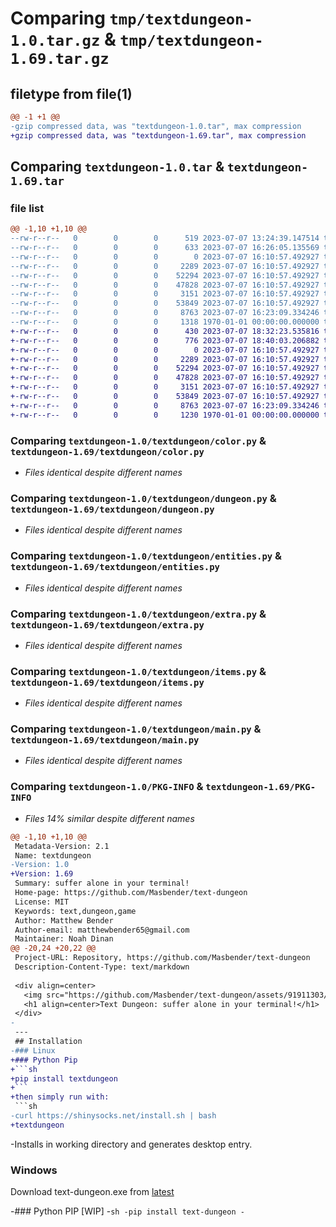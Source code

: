 # Comparing `tmp/textdungeon-1.0.tar.gz` & `tmp/textdungeon-1.69.tar.gz`

## filetype from file(1)

```diff
@@ -1 +1 @@
-gzip compressed data, was "textdungeon-1.0.tar", max compression
+gzip compressed data, was "textdungeon-1.69.tar", max compression
```

## Comparing `textdungeon-1.0.tar` & `textdungeon-1.69.tar`

### file list

```diff
@@ -1,10 +1,10 @@
--rw-r--r--   0        0        0      519 2023-07-07 13:24:39.147514 textdungeon-1.0/README.md
--rw-r--r--   0        0        0      633 2023-07-07 16:26:05.135569 textdungeon-1.0/pyproject.toml
--rw-r--r--   0        0        0        0 2023-07-07 16:10:57.492927 textdungeon-1.0/textdungeon/__init__.py
--rw-r--r--   0        0        0     2289 2023-07-07 16:10:57.492927 textdungeon-1.0/textdungeon/color.py
--rw-r--r--   0        0        0    52294 2023-07-07 16:10:57.492927 textdungeon-1.0/textdungeon/dungeon.py
--rw-r--r--   0        0        0    47828 2023-07-07 16:10:57.492927 textdungeon-1.0/textdungeon/entities.py
--rw-r--r--   0        0        0     3151 2023-07-07 16:10:57.492927 textdungeon-1.0/textdungeon/extra.py
--rw-r--r--   0        0        0    53849 2023-07-07 16:10:57.492927 textdungeon-1.0/textdungeon/items.py
--rw-r--r--   0        0        0     8763 2023-07-07 16:23:09.334246 textdungeon-1.0/textdungeon/main.py
--rw-r--r--   0        0        0     1318 1970-01-01 00:00:00.000000 textdungeon-1.0/PKG-INFO
+-rw-r--r--   0        0        0      430 2023-07-07 18:32:23.535816 textdungeon-1.69/README.md
+-rw-r--r--   0        0        0      776 2023-07-07 18:40:03.206882 textdungeon-1.69/pyproject.toml
+-rw-r--r--   0        0        0        0 2023-07-07 16:10:57.492927 textdungeon-1.69/textdungeon/__init__.py
+-rw-r--r--   0        0        0     2289 2023-07-07 16:10:57.492927 textdungeon-1.69/textdungeon/color.py
+-rw-r--r--   0        0        0    52294 2023-07-07 16:10:57.492927 textdungeon-1.69/textdungeon/dungeon.py
+-rw-r--r--   0        0        0    47828 2023-07-07 16:10:57.492927 textdungeon-1.69/textdungeon/entities.py
+-rw-r--r--   0        0        0     3151 2023-07-07 16:10:57.492927 textdungeon-1.69/textdungeon/extra.py
+-rw-r--r--   0        0        0    53849 2023-07-07 16:10:57.492927 textdungeon-1.69/textdungeon/items.py
+-rw-r--r--   0        0        0     8763 2023-07-07 16:23:09.334246 textdungeon-1.69/textdungeon/main.py
+-rw-r--r--   0        0        0     1230 1970-01-01 00:00:00.000000 textdungeon-1.69/PKG-INFO
```

### Comparing `textdungeon-1.0/textdungeon/color.py` & `textdungeon-1.69/textdungeon/color.py`

 * *Files identical despite different names*

### Comparing `textdungeon-1.0/textdungeon/dungeon.py` & `textdungeon-1.69/textdungeon/dungeon.py`

 * *Files identical despite different names*

### Comparing `textdungeon-1.0/textdungeon/entities.py` & `textdungeon-1.69/textdungeon/entities.py`

 * *Files identical despite different names*

### Comparing `textdungeon-1.0/textdungeon/extra.py` & `textdungeon-1.69/textdungeon/extra.py`

 * *Files identical despite different names*

### Comparing `textdungeon-1.0/textdungeon/items.py` & `textdungeon-1.69/textdungeon/items.py`

 * *Files identical despite different names*

### Comparing `textdungeon-1.0/textdungeon/main.py` & `textdungeon-1.69/textdungeon/main.py`

 * *Files identical despite different names*

### Comparing `textdungeon-1.0/PKG-INFO` & `textdungeon-1.69/PKG-INFO`

 * *Files 14% similar despite different names*

```diff
@@ -1,10 +1,10 @@
 Metadata-Version: 2.1
 Name: textdungeon
-Version: 1.0
+Version: 1.69
 Summary: suffer alone in your terminal!
 Home-page: https://github.com/Masbender/text-dungeon
 License: MIT
 Keywords: text,dungeon,game
 Author: Matthew Bender
 Author-email: matthewbender65@gmail.com
 Maintainer: Noah Dinan
@@ -20,24 +20,22 @@
 Project-URL: Repository, https://github.com/Masbender/text-dungeon
 Description-Content-Type: text/markdown
 
 <div align=center>
   <img src="https://github.com/Masbender/text-dungeon/assets/91911303/63d96f62-a73d-4d79-ae93-347dd9906034">
   <h1 align=center>Text Dungeon: suffer alone in your terminal!</h1>
 </div>
-
 ---
 ## Installation
-### Linux
+### Python Pip
+```sh
+pip install textdungeon
+```
+then simply run with:
 ```sh
-curl https://shinysocks.net/install.sh | bash
+textdungeon
 ```
-Installs in working directory and generates desktop entry.
 
 ### Windows
 Download text-dungeon.exe from [latest](https://github.com/Masbender/text-dungeon/releases/latest)
 
-### Python PIP [WIP]
-```sh
-pip install text-dungeon
-```
```

